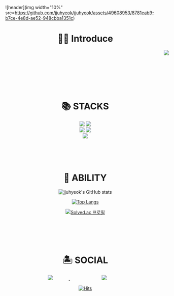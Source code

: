 ![header](img width="10%" src=https://github.com/jjuhyeok/jjuhyeok/assets/49608953/8781eab9-b7ce-4e8d-ae52-948cbba1351c)

<div align=center><h1>🤷‍♂️ Introduce</h1>

<a href="https://tidal-art-f46.notion.site/61aa385913af4d6595761e38b46fd2be/">
    <img 
        src="http://img.shields.io/badge/-*CLICK HERE*-FFA1E4?style=for-the-badge&logo=*CLICK HERE*&link=https://tidal-art-f46.notion.site/61aa385913af4d6595761e38b46fd2be/"
        style="height : auto; margin-left : 500px; margin-right : 500px;"/>
</a>
  <br>
  <br>
      <br>
  <br>
      <br>
  <br>
  <br>
</div>
<div align=center><h1>📚 STACKS</h1></div>

<div align=center>
  <img src="https://img.shields.io/badge/c-9A3DC8?style=for-the-badge&logo=c&logoColor=black">
  <img src="https://img.shields.io/badge/python-F7DF1E?style=for-the-badge&logo=python&logoColor=blue"> 
  <br>
  <img src="https://img.shields.io/badge/Kaggle-F5F5F5?style=for-the-badge&logo=kaggle&logoColor=aqua&fontColor=00FFFF"> 
  <img src="https://img.shields.io/badge/html-E34F26?style=for-the-badge&logo=html5&logoColor=white"> 

  <br>
  
  
  
  <img src="https://img.shields.io/badge/github-181717?style=for-the-badge&logo=github&logoColor=white">
  <br>
</div>
<br><br><br><br>
<div align=center><h1>🥇 ABILITY</h1>


![jjuhyeok's GitHub stats](https://github-readme-stats.vercel.app/api?username=jjuhyeok&theme=chartreuse-dark)
<!--![Top Langs](https://github-readme-stats.vercel.app/api/top-langs/?username=jjuhyeok)-->

[![Top Langs](https://github-readme-stats.vercel.app/api/top-langs/?username=jjuhyeok&layout=compact&theme=chartreuse-dark)](https://github.com/jjuhyeok/github-readme-stats&theme=chartreuse-dark)

[![Solved.ac
프로필](http://mazassumnida.wtf/api/v2/generate_badge?boj=wngur0313)](https://solved.ac/백준아이디)
</div>
<br><br><br><br>
 
<div align=center><h1>🏝️ SOCIAL</h1>


<a href="https://jjjuhyeok.tistory.com/">
    <img 
        src="http://img.shields.io/badge/-Tech%20Blog-655ced?style=flat&logo=tistory&link=https://jjjuhyeok.tistory.com/"
        style="height : auto; margin-left : 50px; margin-right : 50px;"/>
</a>

<a href="https://www.instagram.com/jjjuhyeok/">
    <img 
        src="http://img.shields.io/badge/-Instagram-FFA1E4?style=flat&logo=Instagram&link=https://www.instagram.com/jjjuhyeok/"
        style="height : auto; margin-left : 100px; margin-right : 100px;"/>
</a>


[![Hits](https://hits.seeyoufarm.com/api/count/incr/badge.svg?url=https%3A%2F%2Fgithub.com%2Fjjuhyeok&count_bg=%233EDE4B&title_bg=%23272121&icon=&icon_color=%23E7E7E7&title=hits&edge_flat=false)](https://hits.seeyoufarm.com)



</div>
